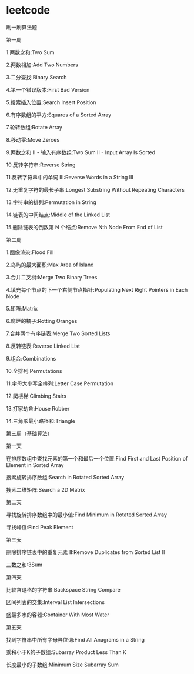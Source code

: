 # leetcode
刷一刷算法题

第一周

1.两数之和:Two Sum

2.两数相加:Add Two Numbers

3.二分查找:Binary Search

4.第一个错误版本:First Bad Version

5.搜索插入位置:Search Insert Position

6.有序数组的平方:Squares of a Sorted Array

7.轮转数组:Rotate Array

8.移动零:Move Zeroes

9.两数之和 II - 输入有序数组:Two Sum II - Input Array Is Sorted

10.反转字符串:Reverse String

11.反转字符串中的单词 III:Reverse Words in a String III

12.无重复字符的最长子串:Longest Substring Without Repeating Characters

13.字符串的排列:Permutation in String

14.链表的中间结点:Middle of the Linked List

15.删除链表的倒数第 N 个结点:Remove Nth Node From End of List

第二周

1.图像渲染:Flood Fill

2.岛屿的最大面积:Max Area of Island

3.合并二叉树:Merge Two Binary Trees

4.填充每个节点的下一个右侧节点指针:Populating Next Right Pointers in Each Node

5.矩阵:Matrix

6.腐烂的橘子:Rotting Oranges

7.合并两个有序链表:Merge Two Sorted Lists

8.反转链表:Reverse Linked List

9.组合:Combinations

10.全排列:Permutations

11.字母大小写全排列:Letter Case Permutation

12.爬楼梯:Climbing Stairs

13.打家劫舍:House Robber

14.三角形最小路径和:Triangle

第三周（基础算法）

第一天

在排序数组中查找元素的第一个和最后一个位置:Find First and Last Position of Element in Sorted Array

搜索旋转排序数组:Search in Rotated Sorted Array

搜索二维矩阵:Search a 2D Matrix

第二天

寻找旋转排序数组中的最小值:Find Minimum in Rotated Sorted Array

寻找峰值:Find Peak Element

第三天

删除排序链表中的重复元素 II:Remove Duplicates from Sorted List II

三数之和:3Sum

第四天

比较含退格的字符串:Backspace String Compare

区间列表的交集:Interval List Intersections

盛最多水的容器:Container With Most Water

第五天

找到字符串中所有字母异位词:Find All Anagrams in a String

乘积小于K的子数组:Subarray Product Less Than K

长度最小的子数组:Minimum Size Subarray Sum